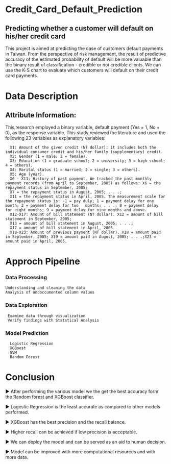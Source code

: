 # Credit_Card_Default_Prediction

## Predicting whether a customer will default on his/her credit card 
This project is aimed at predicting the case of customers default payments in Taiwan. From the perspective of risk management, the result of predictive accuracy of the estimated probability of default will be more valuable than the binary result of classification - credible or not credible clients. We can use the K-S chart to evaluate which customers will default on their credit card payments.

# Data Description
## Attribute Information:
This research employed a binary variable, default payment (Yes = 1, No = 0), as the response variable. This study reviewed the literature and used the following 23 variables as explanatory variables:

      X1: Amount of the given credit (NT dollar): it includes both the individual consumer credit and his/her family (supplementary) credit.
      X2: Gender (1 = male; 2 = female).
      X3: Education (1 = graduate school; 2 = university; 3 = high school; 4 = others).
      X4: Marital status (1 = married; 2 = single; 3 = others).
      X5: Age (year).
      X6 - X11: History of past payment. We tracked the past monthly payment records (from April to September, 2005) as follows: X6 = the repayment status in September, 2005; 
      X7 = the repayment status in August, 2005; . . .;
      X11 = the repayment status in April, 2005. The measurement scale for the repayment status is: -1 = pay duly; 1 = payment delay for one month; 2 = payment delay for two   months; . . .; 8 = payment delay for eight months; 9 = payment delay for nine months and above.
      X12-X17: Amount of bill statement (NT dollar). X12 = amount of bill statement in September, 2005; 
      X13 = amount of bill statement in August, 2005; . . .; 
      X17 = amount of bill statement in April, 2005.
      X18-X23: Amount of previous payment (NT dollar). X18 = amount paid in September, 2005; X19 = amount paid in August, 2005; . . .;X23 = amount paid in April, 2005.
      
      
# Approch Pipeline

### Data Processing
    Understanding and cleaning the data
    Analysis of undoccumented column values
    

### Data Exploration
     Examine data through visualization
     Verify findings with Statstical Analysis

### Model Prediction
      Logistic Regression
      XGBoost
      SVM
      Random Forest
      
      
  # Conclusion
  
  ▶ After performing the various model we the get the best accuracy form the
   Random forest and XGBoost classifier.

  ▶ Logestic Regression is the least accurate as compared to other models
   performed.

  ▶ XGBoost has the best precision and the recall balance.

  ▶ Higher recall can be achieved if low precision is acceptable.

  ▶ We can deploy the model and can be served as an aid to human decision.

  ▶ Model can be improved with more computational resources and with more
   data.
      
